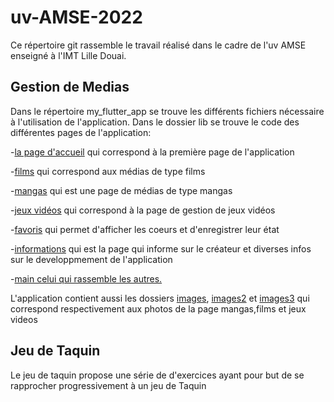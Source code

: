 # uv-AMSE-2022

Ce répertoire git rassemble le travail réalisé dans le cadre de l'uv AMSE enseigné à l'IMT Lille Douai.

## Gestion de Medias

Dans le répertoire my_flutter_app se trouve les différents fichiers nécessaire à l'utilisation de l'application. Dans le dossier lib se trouve le code des différentes pages de l'application: 

-[la page d'accueil](https://github.com/altreon100/AMSE/blob/master/my_flutter_app/lib/accueil.dart) qui correspond à la première page de l'application

-[films](https://github.com/altreon100/AMSE/blob/master/my_flutter_app/lib/films.dart) qui correspond aux médias de type films

-[mangas](https://github.com/altreon100/AMSE/blob/master/my_flutter_app/lib/mangas.dart) qui est une page de médias de type mangas

-[jeux vidéos](https://github.com/altreon100/AMSE/blob/master/my_flutter_app/lib/jeu_video.dart) qui correspond à la page de gestion de jeux vidéos

-[favoris](https://github.com/altreon100/AMSE/blob/master/my_flutter_app/lib/favoris.dart) qui permet d'afficher les coeurs et d'enregistrer leur état

-[informations](https://github.com/altreon100/AMSE/blob/master/my_flutter_app/lib/informations.dart) qui est la page qui informe sur le créateur et diverses infos sur le developpmement de l'application

-[main celui qui rassemble les autres.](https://github.com/altreon100/AMSE/blob/master/my_flutter_app/lib/main.dart)

L'application contient aussi les dossiers [images](https://github.com/altreon100/AMSE/tree/master/my_flutter_app/images), [images2](https://github.com/altreon100/AMSE/tree/master/my_flutter_app/images2) et [images3](https://github.com/altreon100/AMSE/tree/master/my_flutter_app/images3) qui correspond respectivement aux photos de la page mangas,films et jeux videos

## Jeu de Taquin

Le jeu de taquin propose une série de d'exercices ayant pour but de se rapprocher progressivement à un jeu de Taquin
